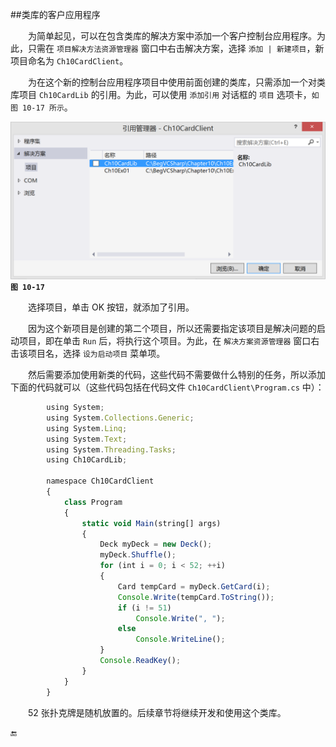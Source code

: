 ##类库的客户应用程序

&emsp;&emsp;为简单起见，可以在包含类库的解决方案中添加一个客户控制台应用程序。为此，只需在 `项目解决方法资源管理器` 窗口中右击解决方案，选择 `添加 | 新建项目`，新项目命名为 `Ch10CardClient`。

&emsp;&emsp;为在这个新的控制台应用程序项目中使用前面创建的类库，只需添加一个对类库项目 `Ch10CardLib` 的引用。为此，可以使用 `添加引用` 对话框的 `项目` 选项卡，`如图 10-17 所示`。



![图 10-17](/assets/10-17.png)
**`图 10-17`**

&emsp;&emsp;选择项目，单击 OK 按钮，就添加了引用。

&emsp;&emsp;因为这个新项目是创建的第二个项目，所以还需要指定该项目是解决问题的启动项目，即在单击 `Run` 后，将执行这个项目。为此，在 `解决方案资源管理器` 窗口右击该项目名，选择 `设为启动项目` 菜单项。

&emsp;&emsp;然后需要添加使用新类的代码，这些代码不需要做什么特别的任务，所以添加下面的代码就可以（这些代码包括在代码文件 `Ch10CardClient\Program.cs` 中）：

```javascript
        using System;
        using System.Collections.Generic;
        using System.Linq;
        using System.Text;
        using System.Threading.Tasks;
        using Ch10CardLib;

        namespace Ch10CardClient
        {
            class Program
            {
                static void Main(string[] args)
                {
                    Deck myDeck = new Deck();
                    myDeck.Shuffle();
                    for (int i = 0; i < 52; ++i)
                    {
                        Card tempCard = myDeck.GetCard(i);
                        Console.Write(tempCard.ToString());
                        if (i != 51)
                            Console.Write(", ");
                        else
                            Console.WriteLine();
                    }
                    Console.ReadKey();
                }
            }
        }
```

&emsp;&emsp;52 张扑克牌是随机放置的。后续章节将继续开发和使用这个类库。








































🔚